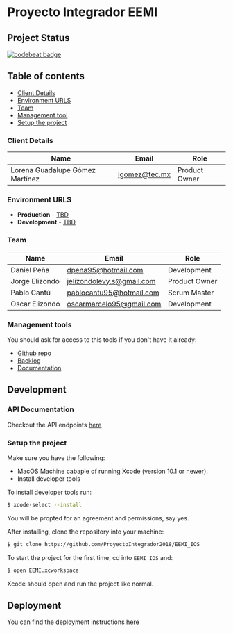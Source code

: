 # Proyecto Integrador EEMI

## Project Status

[![codebeat badge](https://codebeat.co/badges/b7ab9707-3c4d-4a0d-b709-aeb9c09be900)](https://codebeat.co/projects/github-com-proyectointegrador2018-eemi_ios-master)

## Table of contents

* [Client Details](#client-details)
* [Environment URLS](#environment-urls)
* [Team](#team)
* [Management tool](#management-tools)
* [Setup the project](#setup-the-project)


### Client Details

| Name               | Email                       | Role           |
| ------------------ | --------------------------- | -------------- |
| Lorena Guadalupe Gómez Martínez     | lgomez@tec.mx | Product Owner  |


### Environment URLS

* **Production** - [TBD](TBD)
* **Development** - [TBD](TBD)

### Team

| Name           | Email             | Role        |
| -------------- | ----------------- | ----------- |
| Daniel Peña | dpena95@hotmail.com | Development |
| Jorge Elizondo | jelizondolevy.s@gmail.com | Product Owner |
| Pablo Cantú | pablocantu95@hotmail.com | Scrum Master |
| Oscar Elizondo | oscarmarcelo95@gmail.com | Development |

### Management tools

You should ask for access to this tools if you don't have it already:

* [Github repo](https://github.com/ProyectoIntegrador2018/EEMI_IOS)
* [Backlog](TBD)
* [Documentation](TBD)

## Development

### API Documentation

Checkout the API endpoints [here](endpoints.md)

### Setup the project

Make sure you have the following:

* MacOS Machine cabaple of running Xcode (version 10.1 or newer).
* Install developer tools

To install developer tools run:

```bash
$ xcode-select --install
```

You will be propted for an agreement and permissions, say yes.

After installing, clone the repository into your machine:

```bash
$ git clone https://github.com/ProyectoIntegrador2018/EEMI_IOS
```

To start the project for the first time, cd into `EEMI_IOS` and:

```bash
$ open EEMI.xcworkspace
```

Xcode should open and run the project like normal.

## Deployment

You can find the deployment instructions [here](deployment.md)
